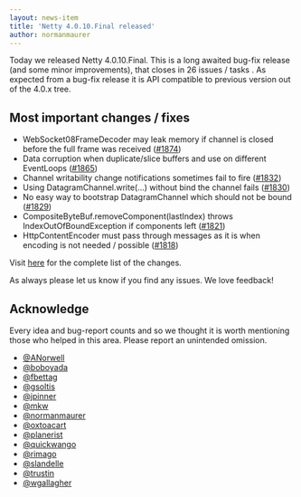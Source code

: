 ```yaml
---
layout: news-item
title: 'Netty 4.0.10.Final released'
author: normanmaurer
---
```

Today we released Netty 4.0.10.Final. This is a long awaited bug-fix release (and some minor improvements), that closes in 26 issues / tasks . As expected from a bug-fix release it is API compatible to previous version out of the 4.0.x tree.


## Most important changes / fixes
* WebSocket08FrameDecoder may leak memory if channel is closed before the full frame was received ([#1874](https://github.com/netty/netty/issues/1874)) 
* Data corruption when duplicate/slice buffers and use on different EventLoops ([#1865](https://github.com/netty/netty/issues/1865)) 
* Channel writability change notifications sometimes fail to fire ([#1832](https://github.com/netty/netty/issues/1832)) 
* Using DatagramChannel.write(...) without bind the channel fails ([#1830](https://github.com/netty/netty/issues/1830)) 
* No easy way to bootstrap DatagramChannel which should not be bound ([#1829](https://github.com/netty/netty/issues/1829)) 
* CompositeByteBuf.removeComponent(lastIndex) throws IndexOutOfBoundException if components left ([#1821](https://github.com/netty/netty/issues/1821)) 
* HttpContentEncoder must pass through messages as it is when encoding is not needed / possible ([#1818](https://github.com/netty/netty/issues/1818)) 

Visit [here](https://github.com/netty/netty/issues?milestone=72&state=closed) for the complete list of the changes.

As always please let us know if you find any issues. We love feedback!

## Acknowledge

Every idea and bug-report counts and so we thought it is worth mentioning those who helped in this area. Please report an unintended omission.

* [@ANorwell](https://github.com/ANorwell)
* [@boboyada](https://github.com/boboyada)
* [@fbettag](https://github.com/fbettag)
* [@gsoltis](https://github.com/gsoltis)
* [@jpinner](https://github.com/jpinner)
* [@mkw](https://github.com/mkw)
* [@normanmaurer](https://github.com/normanmaurer)
* [@oxtoacart](https://github.com/octoacart)
* [@planerist](https://github.com/planerist)
* [@quickwango](https://github.com/quickwango)
* [@rimago](https://github.com/rimago)
* [@slandelle](https://github.com/slandelle)
* [@trustin](https://github.com/trustin)
* [@wgallagher](https://github.com/wgallagher)
